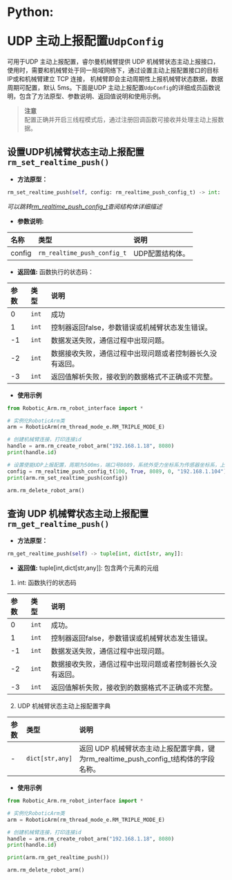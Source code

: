 # <p class="hidden">Python: </p>UDP 主动上报配置`UdpConfig`

可用于UDP 主动上报配置，睿尔曼机械臂提供 UDP 机械臂状态主动上报接口，使用时，需要和机械臂处于同一局域网络下，通过设置主动上报配置接口的目标 IP或和机械臂建立 TCP 连接， 机械臂即会主动周期性上报机械臂状态数据，数据周期可配置，默认 5ms。下面是UDP 主动上报配置`UdpConfig`的详细成员函数说明，包含了方法原型、参数说明、返回值说明和使用示例。

> **注意**</br>配置正确并开启三线程模式后，通过注册回调函数可接收并处理主动上报数据。

## 设置UDP机械臂状态主动上报配置`rm_set_realtime_push()`

- **方法原型：**

```python
rm_set_realtime_push(self, config: rm_realtime_push_config_t) -> int:
```

*可以跳转[rm_realtime_push_config_t](../struct/realtimePushConfig.md)查阅结构体详细描述*

- **参数说明:**

| 名称        | 类型    | 说明                                   |
| :-------- | :---- | :----------------------------------- |
| config      | `rm_realtime_push_config_t` | UDP配置结构体。     |

- **返回值:** 
函数执行的状态码：

|   参数    |  类型   |   说明    |
| :--- | :--- | :---|
|   0  |    `int`   |    成功    |
|   1  |    `int`   |   控制器返回false，参数错误或机械臂状态发生错误。    |
|  -1  |    `int`   |   数据发送失败，通信过程中出现问题。    |
|  -2  |    `int`   |   数据接收失败，通信过程中出现问题或者控制器长久没有返回。    |
|  -3  |    `int`   |   返回值解析失败，接收到的数据格式不正确或不完整。   |

- **使用示例**
  
```python
from Robotic_Arm.rm_robot_interface import *

# 实例化RoboticArm类
arm = RoboticArm(rm_thread_mode_e.RM_TRIPLE_MODE_E)

# 创建机械臂连接，打印连接id
handle = arm.rm_create_robot_arm("192.168.1.18", 8080)
print(handle.id)

# 设置使能UDP上报配置，周期为500ms，端口号8089，系统外受力坐标系为传感器坐标系，上报目标IP地址为"192.168.1.104"
config = rm_realtime_push_config_t(100, True, 8089, 0, "192.168.1.104")
print(arm.rm_set_realtime_push(config))

arm.rm_delete_robot_arm()
```

## 查询 UDP 机械臂状态主动上报配置`rm_get_realtime_push()`

- **方法原型：**

```python
rm_get_realtime_push(self) -> tuple[int, dict[str, any]]:
```

- **返回值:** 
tuple[int,dict[str,any]]: 包含两个元素的元组

1. int: 函数执行的状态码

|   参数    |  类型   |   说明    |
| :--- | :--- | :---|
|   0  |    `int`   |    成功。    |
|   1  |    `int`   |   控制器返回false，参数错误或机械臂状态发生错误。    |
|  -1  |    `int`   |   数据发送失败，通信过程中出现问题。    |
|  -2  |    `int`   |   数据接收失败，通信过程中出现问题或者控制器长久没有返回。    |
|  -3  |    `int`   |   返回值解析失败，接收到的数据格式不正确或不完整。   |

2. UDP 机械臂状态主动上报配置字典

|   参数    |  类型   |   说明    |
| :--- | :--- | :---|
|   -  |    `dict[str,any]`   |    返回 UDP 机械臂状态主动上报配置字典，键为rm_realtime_push_config_t结构体的字段名称。    |

- **使用示例**
  
```python
from Robotic_Arm.rm_robot_interface import *

# 实例化RoboticArm类
arm = RoboticArm(rm_thread_mode_e.RM_TRIPLE_MODE_E)

# 创建机械臂连接，打印连接id
handle = arm.rm_create_robot_arm("192.168.1.18", 8080)
print(handle.id)

print(arm.rm_get_realtime_push())

arm.rm_delete_robot_arm()
```
